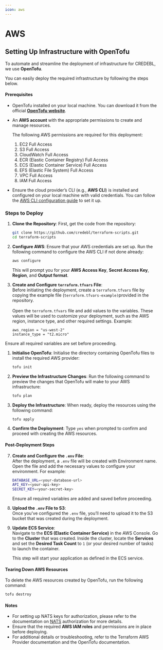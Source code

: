 ```yaml
---
icon: aws
---
```


# AWS

## Setting Up Infrastructure with OpenTofu

To automate and streamline the deployment of infrastructure for CREDEBL, we use **OpenTofu**.&#x20;

You can easily deploy the required infrastructure by following the steps below.

#### Prerequisites

* OpenTofu installed on your local machine. You can download it from the official [**OpenTofu** **website**](https://opentofu.org/docs/intro/install/).
*   An **AWS account** with the appropriate permissions to create and manage resources.

    The following AWS permissions are required for this deployment:

    1. EC2 Full Access
    2. S3 Full Access
    3. CloudWatch Full Access
    4. ECR (Elastic Container Registry) Full Access
    5. ECS (Elastic Container Service) Full Access
    6. EFS (Elastic File System) Full Access
    7. VPC Full Access
    8. IAM Full Access
* Ensure the cloud provider’s CLI (e.g., **AWS CLI**) is installed and configured on your local machine with valid credentials. You can follow the [AWS CLI configuration guide](https://docs.aws.amazon.com/cli/latest/userguide/install-cliv2.html) to set it up.

### Steps to Deploy

1.  **Clone the Repository**: First, get the code from the repository:

    ```bash
    git clone https://github.com/credebl/terraform-scripts.git
    cd terraform-scripts
    ```
2.  **Configure AWS**: Ensure that your AWS credentials are set up. Run the following command to configure the AWS CLI if not done already:

    ```bash
    aws configure
    ```

    This will prompt you for your **AWS Access Key**, **Secret Access Key**, **Region**, and **Output format**.
3.  **Create and Configure `terraform.tfvars` File**:\
    Before initiating the deployment, create a `terraform.tfvars` file by copying the example file (`terraform.tfvars-example)`provided in the repository.\
    \
    Open the `terraform.tfvars` file and add values to the variables. These values will be used to customize your deployment, such as the AWS region, instance type, and other required settings. Example:

    ```
    aws_region = "us-west-2"
    instance_type = "t2.micro"
    ```

Ensure all required variables are set before proceeding.

1.  **Initialise OpenTofu**: Initialise the directory containing OpenTofu files to install the required AWS provider:

    ```bash
    tofu init
    ```
2.  **Preview the Infrastructure Changes**: Run the following command to preview the changes that OpenTofu will make to your AWS infrastructure:

    ```bash
    tofu plan
    ```
3.  **Deploy the Infrastructure**: When ready, deploy the resources using the following command:

    ```bash
    tofu apply
    ```
4. **Confirm the Deployment**: Type `yes` when prompted to confirm and proceed with creating the AWS resources.

#### Post-Deployment Steps

7.  **Create and Configure the `.env` File**:\
    After the deployment, a `.env` file will be created with Environment name. Open the file and add the necessary values to configure your environment. For example:

    ```bash
    DATABASE_URL=<your-database-url>
    API_KEY=<your-api-key>
    SECRET_KEY=<your-secret-key>
    ```

    Ensure all required variables are added and saved before proceeding.
8. **Upload the `.env` File to S3**:\
   Once you've configured the `.env` file, you’ll need to upload it to the S3 bucket that was created during the deployment.
9.  **Update ECS Service**:\
    Navigate to the **ECS (Elastic Container Service)** in the AWS Console. Go to the **Cluster** that was created. Inside the cluster, locate the **Services** and set the **Desired Task Count** to `1` (or your desired number of tasks) to launch the container.

    This step will start your application as defined in the ECS service.

#### Tearing Down AWS Resources

To delete the AWS resources created by OpenTofu, run the following command:

```bash
tofu destroy
```

#### Notes

* For setting up NATS keys for authorization, please refer to the documentation on [NATS](https://docs.nats.io/running-a-nats-service/configuration/securing\_nats/auth\_intro/nkey\_auth) authorization for more details.
* Ensure that the required **AWS IAM roles** and permissions are in place before deploying.
* For additional details or troubleshooting, refer to the Terraform AWS Provider documentation and the OpenTofu documentation.
